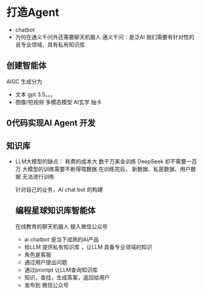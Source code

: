 # 打造Agent

- chatbot 
- 为何在通义千问外还需要聊天机器人
  通义千问：是泛AI
  我们需要有针对性的
  且专业领域，具有私有知识库

## 创建智能体
   AIGC 生成分为
   - 文本 gpt 3.5。。。
   - 图像/短视频 多模态模型
   AI玄学 抽卡 


## 0代码实现AI Agent 开发


## 知识库

- LLM大模型的缺点：
  耗费的成本大  数千万美金训练
  DeepSeek 却不需要一百万
  大模型的训练需要不断得喂数据 
  在训练完后， 新数据、私密数据、用户数据 无法进行训练

  针对自己的业务，AI chat bot 的构建


  ## 编程星球知识库智能体 
     在线教育的聊天机器人 接入微信公众号
     - ai chatbot 是当下成熟的AI产品
     - 给LLM 提供私有知识库 ，让LLM 具备专业领域的知识
     - 角色是客服
     - 通过用户提出问题
     - 通过prompt 让LLM查询知识库
     - 知识，查找，生成答案，返回给用户
     - 发布到 微信公众号 
 
